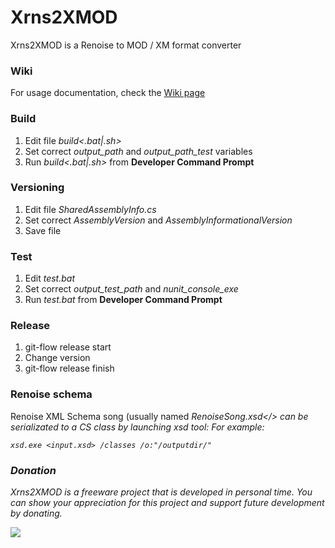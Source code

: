<div data-type="ad" data-publisher="fstarred.github.io" data-format="728x90" data-zone="xrns2xmod" data-tags="renoise%2cxm%2cmod%2cconverter"></div> 

# Xrns2XMOD
Xrns2XMOD is a Renoise to MOD / XM format converter

### Wiki
For usage documentation, check the [Wiki page](https://github.com/fstarred/xrns2xmod/wiki)

### Build
1. Edit file <i>build<.bat|.sh></i>
2. Set correct <i>output_path</i> and <i>output_path_test</i> variables
3. Run <i>build<.bat|.sh></i> from <b>Developer Command Prompt</b>

### Versioning
1. Edit file <i>SharedAssemblyInfo.cs</i>
2. Set correct <i>AssemblyVersion</i> and <i>AssemblyInformationalVersion</i>
3. Save file

### Test
1. Edit <i>test.bat</i>
2. Set correct <i>output_test_path</i> and <i>nunit_console_exe</i>
3. Run <i>test.bat</i> from <b>Developer Command Prompt</b>

### Release
1. git-flow release start <version>
2. Change version
3. git-flow release finish

### Renoise schema
Renoise XML Schema song (usually named <i>RenoiseSong<version>.xsd</> can be serializated to a <i>CS</i> class by launching xsd tool:
For example:

```
xsd.exe <input.xsd> /classes /o:"/outputdir/"
```

### Donation
Xrns2XMOD is a freeware project that is developed in personal time. You can show your appreciation for this project and support future development by donating.

[![](https://camo.githubusercontent.com/f896f7d176663a1559376bb56aac4bdbbbe85ed1/68747470733a2f2f7777772e70617970616c6f626a656374732e636f6d2f656e5f55532f692f62746e2f62746e5f646f6e61746543435f4c472e676966)](https://www.paypal.me/FabrizioStellato/5)
